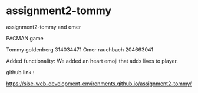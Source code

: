 # assignment2-tommy
assignment2-tommy and omer

PACMAN game 
 
 
Tommy goldenberg 314034471 Omer rauchbach 204663041 
 
Added functionality: We added an heart emoji that adds lives to player. 
 
github link : 

https://sise-web-development-environments.github.io/assignment2-tommy/
 
 
